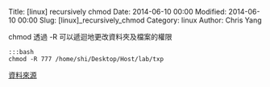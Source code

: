 Title: [linux] recursively chmod
Date: 2014-06-10 00:00
Modified: 2014-06-10 00:00
Slug: [linux]_recursively_chmod
Category: linux
Author: Chris Yang


chmod 透過 -R 可以遞迴地更改資料夾及檔案的權限

    :::bash
    chmod -R 777 /home/shi/Desktop/Host/lab/txp

<a href="http://www.blog.highub.com/shell/linux-chmod-777-recursively/" target="_blank">資料來源</a>
